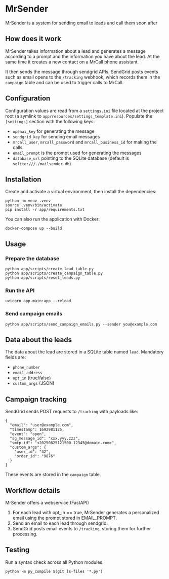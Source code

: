 # MrSender

MrSender is a system for sending email to leads and call them soon after

## How does it work

MrSender takes information about a lead and generates a message according to a prompt and the information you have about the lead. At the same time it creates a new contact on a MrCall phone assistant.

It then sends the message through sendgrid APIs. SendGrid posts events such as email opens to the `/tracking` webhook, which records them in the `campaign` table and can be used to trigger calls to MrCall.

## Configuration

Configuration values are read from a `settings.ini` file located at the
project root (a symlink to `app/resources/settings_template.ini`). Populate the
`[settings]` section with the following keys:

- `openai_key` for generating the message
- `sendgrid_key` for sending email messages
- `mrcall_user`, `mrcall_password` and `mrcall_business_id` for making the calls
- `email_prompt` is the prompt used for generating the messages
- `database_url` pointing to the SQLite database (default is `sqlite:///./mailsender.db`)

## Installation

Create and activate a virtual environment, then install the dependencies:

```
python -m venv .venv
source .venv/bin/activate
pip install -r app/requirements.txt
```

You can also run the application with Docker:

```
docker-compose up --build
```

## Usage

### Prepare the database

```
python app/scripts/create_lead_table.py
python app/scripts/create_campaign_table.py
python app/scripts/reset_leads.py
```

### Run the API

```
uvicorn app.main:app --reload
```

### Send campaign emails

```
python app/scripts/send_campaign_emails.py --sender you@example.com
```

## Data about the leads

The data about the lead are stored in a SQLite table named `lead`. Mandatory fields are:

- `phone_number`
- `email_address`
- `opt_in` (true/false)
- `custom_args` (JSON)
 
## Campaign tracking

SendGrid sends POST requests to `/tracking` with payloads like:

```
{
  "email": "user@example.com",
  "timestamp": 1692981125,
  "event": "open",
  "sg_message_id": "xxx.yyy.zzz",
  "smtp-id": "<20250825121500.12345@domain.com>",
  "custom_args": {
    "user_id": "42",
    "order_id": "9876"
  }
}
```

These events are stored in the `campaign` table.

## Workflow details

MrSender offers a webservice (FastAPI)

1. For each lead with opt_in == true, MrSender generates a personalized email using the prompt stored in EMAIL_PROMPT.
2. Send an email to each lead through sendgrid.
3. SendGrid posts email events to `/tracking`, storing them for further processing.

## Testing

Run a syntax check across all Python modules:

```
python -m py_compile $(git ls-files '*.py')
```
